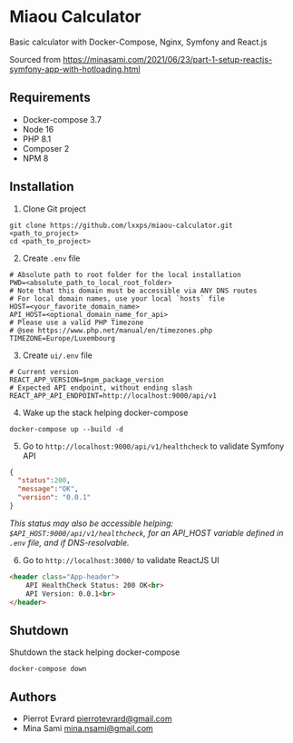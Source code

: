 # Miaou Calculator

Basic calculator with Docker-Compose, Nginx, Symfony and React.js

Sourced from https://minasami.com/2021/06/23/part-1-setup-reactjs-symfony-app-with-hotloading.html


## Requirements

- Docker-compose 3.7
- Node 16
- PHP 8.1
- Composer 2
- NPM 8


## Installation

1. Clone Git project
```shell
git clone https://github.com/lxxps/miaou-calculator.git <path_to_project>
cd <path_to_project>
```

2. Create `.env` file
```shell
# Absolute path to root folder for the local installation
PWD=<absolute_path_to_local_root_folder>
# Note that this domain must be accessible via ANY DNS routes
# For local domain names, use your local `hosts` file
HOST=<your_favorite_domain_name>
API_HOST=<optional_domain_name_for_api>
# Please use a valid PHP Timezone
# @see https://www.php.net/manual/en/timezones.php
TIMEZONE=Europe/Luxembourg
```

3. Create `ui/.env` file
```shell
# Current version
REACT_APP_VERSION=$npm_package_version
# Expected API endpoint, without ending slash
REACT_APP_API_ENDPOINT=http://localhost:9000/api/v1
```

4. Wake up the stack helping docker-compose
```shell
docker-compose up --build -d
```

5. Go to `http://localhost:9000/api/v1/healthcheck` to validate Symfony API
```json
{
  "status":200,
  "message":"OK",
  "version": "0.0.1"
}
```
*This status may also be accessible helping: `$API_HOST:9000/api/v1/healthcheck`, for an API_HOST variable defined in `.env` file, and if DNS-resolvable.*

6. Go to `http://localhost:3000/` to validate ReactJS UI
```html
<header class="App-header">
    API HealthCheck Status: 200 OK<br>
    API Version: 0.0.1<br>
</header>
```


## Shutdown

Shutdown the stack helping docker-compose
```shell
docker-compose down
```


## Authors

- Pierrot Evrard <pierrotevrard@gmail.com>
- Mina Sami <mina.nsami@gmail.com>